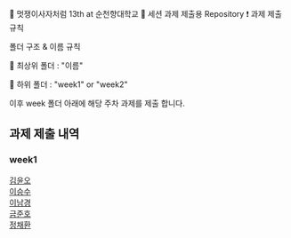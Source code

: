 🦁 멋쟁이사자처럼 13th at 순천향대학교
📝 세션 과제 제출용 Repository
❗ 과제 제출 규칙

폴더 구조 & 이름 규칙

📂 최상위 폴더 : "이름"

📂 하위 폴더 : "week1" or "week2"

이후 week 폴더 아래에 해당 주차 과제를 제출 합니다.

## 과제 제출 내역

### week1

<a href="https://likelionsch.github.io/13th_FRONT-END_ASSIGNMENT/yuno/week1/">김윤오</a> <br/>
<a href="https://likelionsch.github.io/13th_FRONT-END_ASSIGNMENT/seungsu/week1/">이승수</a> <br/>
<a href="https://likelionsch.github.io/13th_FRONT-END_ASSIGNMENT/namkyung/week1/main">이남경</a> <br/>
<a href="https://likelionsch.github.io/13th_FRONT-END_ASSIGNMENT/junho/week1/">금준호</a> <br/>
<a href="https://likelionsch.github.io/13th_FRONT-END_ASSIGNMENT/chaehwan/week1/">정채환</a> <br/>

